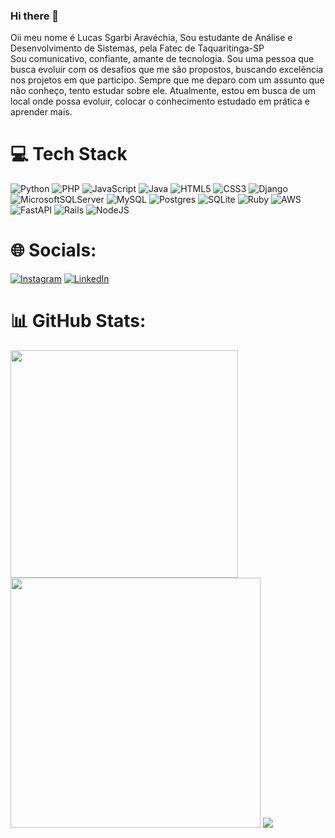 ### Hi there 👋
Oii meu nome é Lucas Sgarbi Aravéchia, Sou estudante de Análise e Desenvolvimento de Sistemas, pela Fatec de Taquaritinga-SP   
Sou comunicativo, confiante, amante de tecnologia. Sou uma pessoa que busca evoluir com os desafios que me são propostos, buscando excelência nos projetos em que participo. Sempre que me deparo com um assunto que não conheço, tento estudar sobre ele. Atualmente, estou em busca de um local onde possa evoluir, colocar o conhecimento estudado em prática e aprender mais.
# 💻 Tech Stack
![Python](https://img.shields.io/badge/python-3670A0?style=for-the-badge&logo=python&logoColor=ffdd54) 	![PHP](https://img.shields.io/badge/php-%23777BB4.svg?style=for-the-badge&logo=php&logoColor=white) ![JavaScript](https://img.shields.io/badge/javascript-%23323330.svg?style=for-the-badge&logo=javascript&logoColor=%23F7DF1E) ![Java](https://img.shields.io/badge/java-%23ED8B00.svg?style=for-the-badge&logo=openjdk&logoColor=white) ![HTML5](https://img.shields.io/badge/html5-%23E34F26.svg?style=for-the-badge&logo=html5&logoColor=white) 	![CSS3](https://img.shields.io/badge/css3-%231572B6.svg?style=for-the-badge&logo=css3&logoColor=white) ![Django](https://img.shields.io/badge/django-%23092E20.svg?style=for-the-badge&logo=django&logoColor=white) ![MicrosoftSQLServer](https://img.shields.io/badge/Microsoft%20SQL%20Server-CC2927?style=for-the-badge&logo=microsoft%20sql%20server&logoColor=white) ![MySQL](https://img.shields.io/badge/mysql-%2300f.svg?style=for-the-badge&logo=mysql&logoColor=white) ![Postgres](https://img.shields.io/badge/postgres-%23316192.svg?style=for-the-badge&logo=postgresql&logoColor=white) ![SQLite](https://img.shields.io/badge/sqlite-%2307405e.svg?style=for-the-badge&logo=sqlite&logoColor=white) ![Ruby](https://img.shields.io/badge/Ruby-CC342D?style=for-the-badge&logo=ruby&logoColor=white) ![AWS](https://img.shields.io/badge/AWS-%23FF9900.svg?style=for-the-badge&logo=amazon-aws&logoColor=white) ![FastAPI](https://img.shields.io/badge/FastAPI-005571?style=for-the-badge&logo=fastapi) ![Rails](https://img.shields.io/badge/rails-%23CC0000.svg?style=for-the-badge&logo=ruby-on-rails&logoColor=white) ![NodeJS](https://img.shields.io/badge/node.js-6DA55F?style=for-the-badge&logo=node.js&logoColor=white)
# 🌐 Socials:
[![Instagram](https://img.shields.io/badge/Instagram-%23E4405F.svg?logo=Instagram&logoColor=white)](https://www.instagram.com/lucas_aravechia/) [![LinkedIn](https://img.shields.io/badge/LinkedIn-%230077B5.svg?logo=linkedin&logoColor=white)](https://www.linkedin.com/in/lucas-aravechia/) 
# 📊 GitHub Stats:
<img src="https://github-readme-stats-wheat-two-53.vercel.app/api?username=LucasSgarbi&theme=neon&hide_border=false&include_all_commits=false&count_private=false"  width="364px" />         <img src="https://github-readme-streak-stats.herokuapp.com/?user=LucasSgarbi&theme=neon&hide_border=false"  width="400px" />
![](https://github-readme-stats-wheat-two-53.vercel.app/api/top-langs/?username=LucasSgarbi&theme=neon&hide_border=false&include_all_commits=false&count_private=false&layout=compact)
